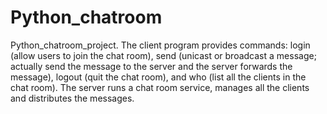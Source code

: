 # Python_chatroom
Python_chatroom_project. 
The client program provides commands: login (allow users to join the chat room), send (unicast or broadcast a message; actually send the message to the server and the server forwards the message), logout (quit the chat room), and who (list all the clients in the chat room). 
The server runs a chat room service, manages all the clients and distributes the messages.
